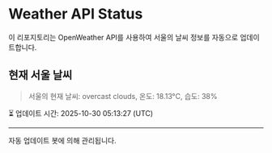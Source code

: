 
# Weather API Status

이 리포지토리는 OpenWeather API를 사용하여 서울의 날씨 정보를 자동으로 업데이트합니다.

## 현재 서울 날씨
> 서울의 현재 날씨: overcast clouds, 온도: 18.13°C, 습도: 38%

⏳ 업데이트 시간: 2025-10-30 05:13:27 (UTC)

---
자동 업데이트 봇에 의해 관리됩니다.

